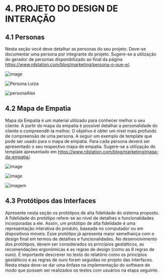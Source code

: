 # 4. PROJETO DO DESIGN DE INTERAÇÃO

## 4.1 Personas
Nesta seção você deve detalhar as personas do seu projeto. Deve-se documentar uma persona por integrante do projeto. Sugere-se a utilização do gerador de personas disponibilizado ao final da página https://www.rdstation.com/blog/marketing/persona-o-que-e/.

![image](https://github.com/user-attachments/assets/5c2d8ed9-61e5-4011-b469-36b4f26a388c)

![Persona Luiza](https://github.com/user-attachments/assets/2278e4a9-c52a-45e4-ade6-5703b4eba5db)

![personaAlex](https://github.com/user-attachments/assets/d70e3d3e-23ca-4493-b53d-69459a48e48b)


## 4.2 Mapa de Empatia
Mapa da Empatia é um material utilizado para conhecer melhor o seu cliente. A partir do mapa da empatia é possível detalhar a personalidade do cliente e compreendê-la melhor. O objetivo é obter um nível mais profundo de compreensão de uma persona. A seguir um exemplo de template que pode ser usado para o mapa de empatia. Para cada persona deverá ser apresentado o seu respectivo mapa de empatia. Sugere-se a utilização do template apresentado em https://www.rdstation.com/blog/marketing/mapa-da-empatia/.

![image](https://github.com/user-attachments/assets/f9c6c0e6-f60c-4fec-9551-40aedc29b2b2)

![image](https://github.com/user-attachments/assets/c07e9e48-e7d5-4d87-8299-2ca7cceb33ce)

![imagem](https://github.com/user-attachments/assets/83505147-53bb-4271-b0e4-d0306d1db611)

## 4.3 Protótipos das Interfaces
Apresente nesta seção os protótipos de alta fidelidade do sistema proposto. A fidelidade do protótipo refere-se ao nível de detalhes e funcionalidades incorporadas a ele. Assim, um protótipo de alta fidelidade é uma representação interativa do produto, baseada no computador ou em dispositivos móveis. Esse protótipo já apresenta maior semelhança com o design final em termos de detalhes e funcionalidades. No desenvolvimento dos protótipos, devem ser considerados os princípios gestálticos, as recomendações ergonômicas e as regras de design (como as 8 regras de ouro). É importante descrever no texto do relatório como os princípios gestálticos e as regras de ouro foram seguidas no projeto das interfaces. Nesta etapa deve-se dar uma ênfase na implementação do software de modo que possam ser realizados os testes com usuários na etapa seguinte.

